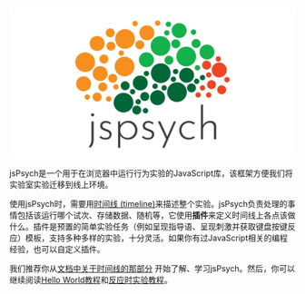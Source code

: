 #

![jsPsych](img/jspsych-logo.jpg)

jsPsych是一个用于在浏览器中运行行为实验的JavaScript库，该框架方便我们将实验室实验迁移到线上环境。

使用jsPsych时，需要用[时间线 (timeline)](overview/timeline.md)来描述整个实验。jsPsych负责处理的事情包括该运行哪个试次、存储数据、随机等，它使用**插件**来定义时间线上各点该做什么。插件是预置的简单实验任务（例如呈现指导语、呈现刺激并获取键盘按键反应）模板，支持多种多样的实验，十分灵活。如果你有过JavaScript相关的编程经验，也可以自定义插件。

我们推荐你从[文档中关于时间线的那部分](overview/timeline.md) 开始了解、学习jsPsych。然后，你可以继续阅读[Hello World教程](tutorials/hello-world.md)和[反应时实验教程](tutorials/rt-task.md)。